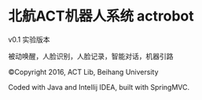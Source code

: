# 北航ACT机器人系统 actrobot

v0.1 实验版本

被动唤醒，人脸识别，人脸记录，智能对话，机器引路

©Copyright 2016, ACT Lib, Beihang University

Coded with Java and Intellij IDEA, built with SpringMVC.
